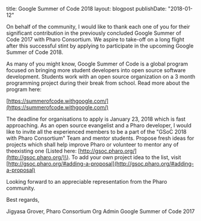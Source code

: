 title: Google Summer of Code 2018layout: blogpostpublishDate: "2018-01-12"On behalf of the community, I would like to thank each one of you for their significant contribution in the previously concluded Google Summer of Code 2017 with Pharo Consortium. We aspire to take-off on a long flight after this successful stint by applying to participate in the upcoming Google Summer of Code 2018.As many of you might know, Google Summer of Code is a global program focused on bringing more student developers into open source software development. Students work with an open source organization on a 3 month programming project during their break from school. Read more about the program here:[https://summerofcode.withgoogle.com/](https://summerofcode.withgoogle.com/)The deadline for organisations to apply is January 23, 2018 which is fast approaching. As an open source evangelist and a Pharo developer, I would like to invite all the experienced members to be a part of the "GSoC 2018 with Pharo Consortium" Team and mentor students. Propose fresh ideas for projects which shall help improve Pharo or volunteer to mentor any of theexisting one \(Listed here: [http://gsoc.pharo.org/](http://gsoc.pharo.org/)\). To add your own project idea to the list, visit [http://gsoc.pharo.org/#adding-a-proposal](http://gsoc.pharo.org/#adding-a-proposal)Looking forward to an appreciable representation from the Pharo community.Best regards, Jigyasa Grover, Pharo Consortium Org Admin Google Summer of Code 2017